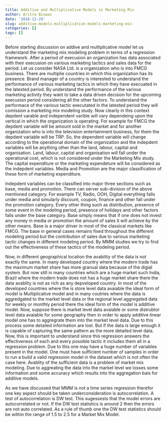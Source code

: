 ```yaml
---
title: Additive and Multiplicative Models in Marketing Mix
author: Aritra Biswas
date: '2018-12-29'
slug: additive-models-multiplicative-models-marketing-mix
categories: []
tags: []
---
```


Before starting discussion on addive and multiplicative model let us understand the marketing mix modeling problem in terms of a regression framework. After a period of execusion an organization has data associated with their execusion on various marketing tactics and sales data for the period. Let us consider NASA Ltd. is a organization who is into FMCG business. There are multiplie countries in which this organization has its presence. Brand manager of a country is interested to understand the performance of various marketing tactics in which they have execuated in the latested period. By understand the performance of the various marketing activity they want to take a data driven decision for the upcoming execusion period considering all the other factors. To understand the performace of the various tactic executated in the latested period they will comission a marketing mix modeling study. Now clearly in this context depdent varable and independent varible will vary dependeing upon the vertical in which the organization is operating. For example for FMCG the depdent variable will be amount sold in the market and for another organization who is into the television entertainment business, for them the depdent variable will be TRP. So, the dependent variable will change according to the operational domain of the organization and the indepdent variables will be anything other than the land, labour, capital and organisation. Land, labour, capital and organisation will fall under the operational cost, which is not considered under the Marketing Mix study. The capital expenditure or the marketing expendeture will be considered as the indepdent variables. Media and Promotion are the major classification of these form of marketing expenditure. 

Indepdent variables can be classified into major three sections such as base, media and promotion. There can server sub-division of the above mentioned category. For example TV, Radio, OOH, Digital everything falls under media and simularly discount, coupon, finance and other fall under the promotion category. Every other thing such as distribution, presence of some event in the modeling period, presence of holidays and other factors falls under the base category. Base simply means that if one does not invest any money in media or promotion the amount of sales it will achieve by the other means. Base is a major driver in most of the classical markets like FMCG. The base in general cases remains fixed throughout the different modeling period but the contribution of sales due to various marketing tactic changes in different modeling period. By MMM studies we try to find out the effectiveness of these tactics of the modeling period. 

Now, in different geographical location the avability of the data is not exactly the same. In many developed country where the modern trade has the maximum market share has more granual data because of the digial system. But now still in many countries which are a huge market such India, Brazil where the modern trade does not has a huge market share there the data avablity is not as rich as any depveloped country. In most of the developed countries where the is store level data avaiable the ideal form of model is Multiplicative model and in many coutries where the data is aggredgated to the market level data or the regional level aggregated data for weekly or monthly period there the ideal form of the model is additive model. Now, suppose there is market level data avaiable or some distrubtor level data avaiable for some geography then in order to apply additive linear model one has to aggregrate them into the market level data. Due to this process some detailed information are lost. But if the data is large enough it is capable of capturing the same pattern as the more detailed level data. Now, this is important to understand since this regression answers the effectiveness of each and every possible tactic it includes them all in a regression problem. Due to this one may have a huge number of variables present in the model. One must have sufficient number of samples in order to run a build a valid regression model in the dataset which is not often the case here. Avablity of the sufficient data is a problem of market mix modeling. Due to aggreating the data into the market level we losses some information and some accuracy which results into the aggregation bais for additive models. 

As we have discussed that MMM is not a time series regression therefor one key aspect should be taken underconsideration is autocorrelation. A test of autocorrelation is DW test. This sugessests that the model errors are autocorrelated or not. If the DW test statistics is around 2 then the errors are not auto correlated. As a rule of thumb one the DW test statistics should be within the range of 1.5 to 2.5 for a Market Mix Model. 





